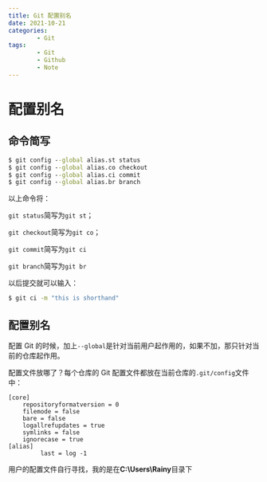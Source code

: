 ```yaml
---
title: Git 配置别名
date: 2021-10-21
categories:
        - Git
tags:
        - Git
        - Github
        - Note
---
```


# 配置别名

## 命令简写

```cmd
$ git config --global alias.st status
$ git config --global alias.co checkout
$ git config --global alias.ci commit
$ git config --global alias.br branch
```

以上命令将：

`git status`简写为`git st`；

`git checkout`简写为`git co`；

`git commit`简写为`git ci`

`git branch`简写为`git br`

以后提交就可以输入：

```cmd
$ git ci -m "this is shorthand"
```

## 配置别名

配置 Git 的时候，加上`--global`是针对当前用户起作用的，如果不加，那只针对当前的仓库起作用。

配置文件放哪了？每个仓库的 Git 配置文件都放在当前仓库的`.git/config`文件中：

```
[core]
	repositoryformatversion = 0
	filemode = false
	bare = false
	logallrefupdates = true
	symlinks = false
	ignorecase = true
[alias]
         last = log -1

```

用户的配置文件自行寻找，我的是在**C:\Users\Rainy**目录下
